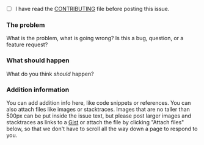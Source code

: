 - [ ] I have read the [CONTRIBUTING](https://github.com/PhilJay/MPAndroidChart/blob/master/CONTRIBUTING.md) file before posting this issue.

### The problem

What is the problem, what is going wrong? Is this a bug, question, or a feature request?

### What should happen

What do you think _should_ happen?

### Addition information

You can add addition info here, like code snippets or references. You can also attach files like images or stacktraces. Images that are no taller than 500px can be put inside the issue text, but please post larger images and stacktraces as links to a [Gist](https://help.github.com/articles/creating-gists/) or attach the file by clicking "Attach files" below, so that we don't have to scroll all the way down a page to respond to you.
